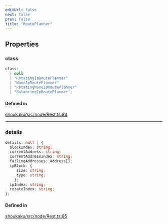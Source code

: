 ```yaml
---
editUrl: false
next: false
prev: false
title: "RoutePlanner"
---
```


## Properties

<a id="class" name="class"></a>

### class

```ts
class: 
  | null
  | "RotatingIpRoutePlanner"
  | "NanoIpRoutePlanner"
  | "RotatingNanoIpRoutePlanner"
  | "BalancingIpRoutePlanner";
```

#### Defined in

[shoukaku/src/node/Rest.ts:84](https://github.com/shipgirlproject/shoukaku/blob/049b5dc536f3b28e41c5423a707d8a02ac9377a7/src/node/Rest.ts#L84)

***

<a id="details" name="details"></a>

### details

```ts
details: null | {
  blockIndex: string;
  currentAddress: string;
  currentAddressIndex: string;
  failingAddresses: Address[];
  ipBlock: {
     size: string;
     type: string;
    };
  ipIndex: string;
  rotateIndex: string;
};
```

#### Defined in

[shoukaku/src/node/Rest.ts:85](https://github.com/shipgirlproject/shoukaku/blob/049b5dc536f3b28e41c5423a707d8a02ac9377a7/src/node/Rest.ts#L85)
